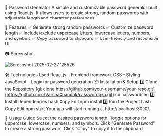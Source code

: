 🔐 Password Generator
A simple and customizable password generator built using React.js. It allows users to create strong, random passwords with adjustable length and character preferences.

🚀 Features
✅ Generate strong random passwords
✅ Customize password length
✅ Include/exclude uppercase letters, lowercase letters, numbers, and symbols
✅ Copy password to clipboard
✅ User-friendly and responsive UI

📷 Screenshot

![Screenshot 2025-02-27 125526](https://github.com/user-attachments/assets/1576bf11-ac0f-4c1e-88ee-313038768990)


🛠️ Technologies Used
React.js – Frontend framework
CSS – Styling
JavaScript – Logic for password generation
📦 Installation & Setup
1️⃣ Clone the Repository
[git clone https://github.com/your-username/your-repo.git](https://github.com/VarshaChandak/passwordgen.git)
cd passwordgen
2️⃣ Install Dependencies
bash
Copy
Edit
npm install
3️⃣ Run the Project
bash
Copy
Edit
npm start
Your app will start running at http://localhost:3000/.

🎯 Usage Guide
Select the desired password length.
Toggle options for uppercase, lowercase, numbers, and symbols.
Click "Generate Password" to create a strong password.
Click "Copy" to copy it to the clipboard.
